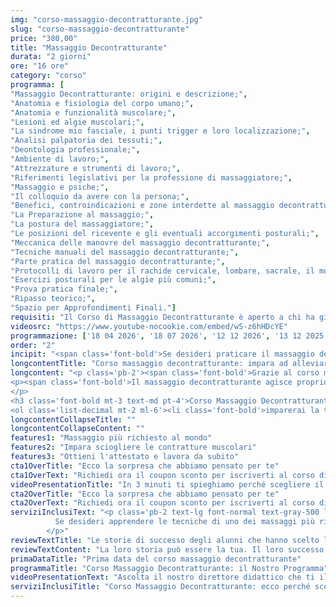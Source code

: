 ```yaml
---
img: "corso-massaggio-decontratturante.jpg"
slug: "corso-massaggio-decontratturante"
price: "380,00"
title: "Massaggio Decontratturante"
durata: "2 giorni"
ore: "16 ore"
category: "corso"
programma: [
"Massaggio Decontratturante: origini e descrizione;",
"Anatomia e fisiologia del corpo umano;",
"Anatomia e funzionalità muscolare;",
"Lesioni ed algie muscolari;",
"La sindrome mio fasciale, i punti trigger e loro localizzazione;",
"Analisi palpatoria dei tessuti;",
"Deontologia professionale;",
"Ambiente di lavoro;",
"Attrezzature e strumenti di lavoro;",
"Riferimenti legislativi per la professione di massaggiatore;",
"Massaggio e psiche;",
"Il colloquio da avere con la persona;",
"Benefici, controindicazioni e zone interdette al massaggio decontratturante;",
"La Preparazione al massaggio;",
"La postura del massaggiatore;",
"Le posizioni del ricevente e gli eventuali accorgimenti posturali;",
"Meccanica delle manovre del massaggio decontratturante;",
"Tecniche manuali del massaggio decontratturante;",
"Parte pratica del massaggio decontratturante;",
"Protocolli di lavoro per il rachide cervicale, lombare, sacrale, il muscolo piriforme e gli arti inferiori;",
"Esercizi posturali per le algie più comuni;",
"Prova pratica finale;",
"Ripasso teorico;",
"Spazio per Approfondimenti Finali."]
requisiti: "Il Corso di Massaggio Decontratturante è aperto a chi ha già un'esperienza di base precedente e soprattutto una conoscenza delle tecniche occidentali del Massaggio Classico Svedese, quali sfioramenti, frizioni, impastamenti, vibrazioni e percussioni, in tutte le loro varianti."
videosrc: "https://www.youtube-nocookie.com/embed/wS-z6hHDcYE"
programmazione: ['18 04 2026', '18 07 2026', '12 12 2026', '13 12 2025', '01 01 2027']
order: "2"
incipit: "<span class='font-bold'>Se desideri praticare il massaggio decontratturante</span> in completa autonomia, <span class='font-bold'>questo è il corso ideale</span>. <span class='block py-2'>Cosa aspetti? <span class='font-bold'>Scopri subito la nostra offerta formativa</span> e iscriviti al corso massaggio decontratturante.</span>"
longcontentTitle: "Corso massaggio decontratturante: impara ad alleviare il dolore muscolare"            
longcontent: "<p class='pb-2'><span class='font-bold'>Grazie al corso massaggio decontratturante, apprenderai come alleviare il dolore muscolare</span> causato dalle contratture che possono derivare da sforzi, posture errate, stress o traumi.</p> 
<p><span class='font-bold'>Il massaggio decontratturante agisce proprio su aree specifiche del corpo</span>, come gli arti inferiori, la schiena o la zona lombare ed esercita un’azione preventiva sulle infiammazioni rilassando i muscoli. <span class='font-bold'>È una tecnica molto usata in ambito sportivo, ma anche da chi soffre di tensioni muscolari croniche o acute</span>. 
</p>
<h3 class='font-bold mt-3 text-md pt-4'>Corso Massaggio Decontratturante: ecco cosa apprenderai</h3><p class='mt-2 font-semibold'>Durante il corso di massaggio decontratturante:</p>
<ol class='list-decimal mt-2 ml-6'><li class='font-bold'>imparerai la teoria di base e le tecniche pratiche del massaggio decontratturante;</li><li>studierai le principali algie muscolari, i benefici e le controindicazioni del massaggio;</li><li class='font-bold'>approfondirai le tecniche per individuare e sciogliere i Punti Trigger, ovvero i punti dove si localizza il dolore</li></ol><p class='mt-2 font-bold'>Il corso ti renderà in grado di praticare un massaggio decontratturante efficace e sicuro, ottenendo un rilassamento totale della muscolatura trattata.</p>"
longcontentCollapseTitle: ""
longcontentCollapseContent: ""
features1: "Massaggio più richiesto al mondo"
features2: "Impara sciogliere le contratture muscolari"
features3: "Ottieni l'attestato e lavora da subito"  
cta1OverTitle: "Ecco la sorpresa che abbiamo pensato per te"
cta1OverText: "Richiedi ora il coupon sconto per iscriverti al corso di massaggio decontratturante"
videoPresentationTitle: "In 3 minuti ti spieghiamo perché scegliere il corso di massaggio decontratturante"
cta2OverTitle: "Ecco la sorpresa che abbiamo pensato per te"
cta2OverText: "Richiedi ora il coupon sconto per iscriverti al corso di massaggio decontratturante"
serviziInclusiText: "<p class='pb-2 text-lg font-normal text-gray-500 lg:text-xl sm:px-16 lg:px-48 text-justify'><span class='font-bold'>
          Se desideri apprendere le tecniche di uno dei massaggi più richiesti al mondo, devi assolutamente iscriverti al nostro corso di massaggio decontratturante.</span>  In soli due giorni di formazione avrai tutti gli strumenti per poter eseguire questa tecnica di massaggio in completa autonomia. Cosa aspetti? <span class='font-bold'>Contattaci subito per avere tutte le informazioni su come iscriverti al corso</span>
        </p>"
reviewTextTitle: "Le storie di successo degli alunni che hanno scelto la nostra scuola di massaggio"        
reviewTextContent: "La loro storia può essere la tua. Il loro successo puoi ottenerlo anche tu.<span class='block py-2'>Cosa aspetti? Scegli anche tu di essere finalmente felice del lavoro che scegli.</span>" 
primaDataTitle: "Prima data del corso massaggio decontratturante"
programmaTitle: "Corso Massaggio Decontratturante: il Nostro Programma" 
videoPresentationText: "Ascolta il nostro direttore didattico che ti illustra i vantaggi di scegliere il corso massaggio decontratturante."
serviziInclusiTitle: "Corso Massaggio Decontratturante: ecco perché sceglierlo"
---
```

